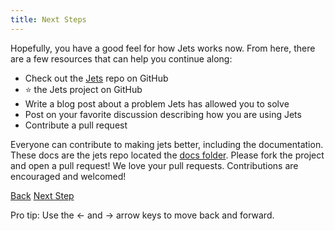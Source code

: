 ```yaml
---
title: Next Steps
---
```


Hopefully, you have a good feel for how Jets works now. From here, there are a few resources that can help you continue along:

* Check out the [Jets](https://github.com/tongueroo/jets) repo on GitHub
* ⭐️ the Jets project on GitHub
* Write a blog post about a problem Jets has allowed you to solve
* Post on your favorite discussion describing how you are using Jets
* Contribute a pull request

Everyone can contribute to making jets better, including the documentation. These docs are the jets repo located the [docs folder](https://github.com/tongueroo/jets/tree/master/docs). Please fork the project and open a pull request!  We love your pull requests. Contributions are encouraged and welcomed!

<a id="prev" class="btn btn-basic" href="{% link _docs/contributing.md %}">Back</a>
<a id="next" class="btn btn-primary" href="{% link reference.md %}">Next Step</a>
<p class="keyboard-tip">Pro tip: Use the <- and -> arrow keys to move back and forward.</p>
